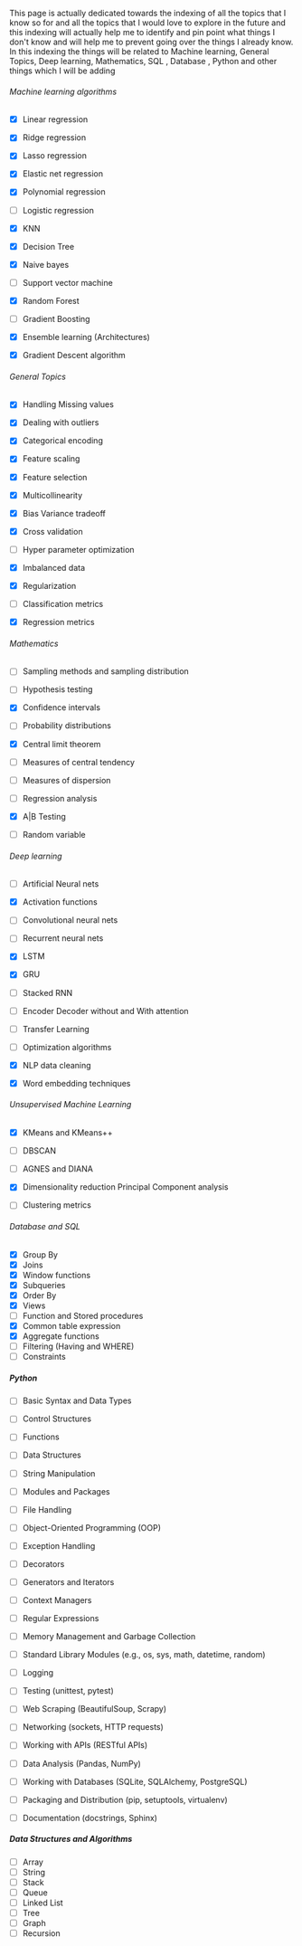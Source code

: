 This page is actually dedicated towards the indexing of all the topics that I know so for and all the topics that I would love to explore in the future and this indexing will actually help me to identify and pin point what things I don't know and will help me to prevent going over the things I already know. In this indexing the things will be related to Machine learning, General Topics, Deep learning, Mathematics, SQL , Database , Python and other things which I will be adding


###### Machine learning algorithms

- [x] Linear regression
- [x] Ridge regression
- [x] Lasso regression
- [x] Elastic net regression
- [x] Polynomial regression
- [ ] Logistic regression
- [x] KNN 
- [x] Decision Tree
- [x] Naive bayes
- [ ] Support vector machine
- [x] Random Forest
- [ ] Gradient Boosting
- [x] Ensemble learning (Architectures)
- [x] Gradient Descent algorithm


###### General Topics

- [x] Handling Missing values
- [x] Dealing with outliers
- [x] Categorical encoding
- [x] Feature scaling
- [x] Feature selection
- [x] Multicollinearity
- [x] Bias Variance tradeoff
- [x] Cross validation
- [ ] Hyper parameter optimization
- [x] Imbalanced data
- [x] Regularization
- [ ] Classification metrics 
- [x] Regression metrics 



###### Mathematics

- [ ] Sampling methods and sampling distribution
- [ ] Hypothesis testing
- [x] Confidence intervals
- [ ] Probability distributions
- [x] Central limit theorem
- [ ] Measures of central tendency 
- [ ] Measures of dispersion
- [ ] Regression analysis
- [x] A|B Testing
- [ ] Random variable


###### Deep learning

- [ ] Artificial Neural nets
- [x] Activation functions
- [ ] Convolutional neural nets
- [ ] Recurrent neural nets
- [x] LSTM 
- [x] GRU
- [ ] Stacked RNN
- [ ] Encoder Decoder without and With attention
- [ ] Transfer Learning
- [ ] Optimization algorithms
- [x] NLP data cleaning
- [x] Word embedding techniques


###### Unsupervised Machine Learning

- [x] KMeans and KMeans++
- [ ] DBSCAN
- [ ] AGNES and DIANA
- [x] Dimensionality reduction Principal Component analysis
- [ ] Clustering metrics 


###### Database and SQL

- [x] Group By
- [x] Joins
- [x] Window functions
- [x] Subqueries
- [x] Order By
- [x] Views
- [ ] Function and Stored procedures
- [x] Common table expression
- [x] Aggregate functions
- [ ] Filtering (Having and WHERE)
- [ ] Constraints

##### Python

- [ ]  Basic Syntax and Data Types
- [ ]  Control Structures
- [ ]  Functions
- [ ]  Data Structures
- [ ]  String Manipulation
- [ ]  Modules and Packages
- [ ]  File Handling
- [ ]  Object-Oriented Programming (OOP)
- [ ]  Exception Handling
- [ ]  Decorators
- [ ]  Generators and Iterators
- [ ]  Context Managers
- [ ]  Regular Expressions
- [ ]  Memory Management and Garbage Collection
- [ ]  Standard Library Modules (e.g., os, sys, math, datetime, random)
- [ ]  Logging
- [ ]  Testing (unittest, pytest)
- [ ]  Web Scraping (BeautifulSoup, Scrapy)
- [ ]  Networking (sockets, HTTP requests)
- [ ]  Working with APIs (RESTful APIs)
- [ ]  Data Analysis (Pandas, NumPy)
- [ ]  Working with Databases (SQLite, SQLAlchemy, PostgreSQL)
- [ ]  Packaging and Distribution (pip, setuptools, virtualenv)
- [ ]  Documentation (docstrings, Sphinx)


##### Data Structures and Algorithms

- [ ] Array
- [ ] String
- [ ] Stack 
- [ ] Queue
- [ ] Linked List
- [ ] Tree
- [ ] Graph
- [ ] Recursion